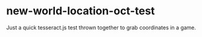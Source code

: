 # new-world-location-oct-test

Just a quick tesseract.js test thrown together to grab coordinates in a game.
